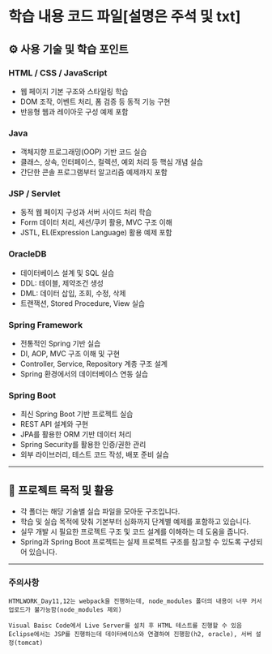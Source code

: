 # 학습 내용 코드 파일[설명은 주석 및 txt]

## ⚙️ 사용 기술 및 학습 포인트

### HTML / CSS / JavaScript
- 웹 페이지 기본 구조와 스타일링 학습
- DOM 조작, 이벤트 처리, 폼 검증 등 동적 기능 구현
- 반응형 웹과 레이아웃 구성 예제 포함

### Java
- 객체지향 프로그래밍(OOP) 기반 코드 실습
- 클래스, 상속, 인터페이스, 컬렉션, 예외 처리 등 핵심 개념 실습
- 간단한 콘솔 프로그램부터 알고리즘 예제까지 포함

### JSP / Servlet
- 동적 웹 페이지 구성과 서버 사이드 처리 학습
- Form 데이터 처리, 세션/쿠키 활용, MVC 구조 이해
- JSTL, EL(Expression Language) 활용 예제 포함

### OracleDB
- 데이터베이스 설계 및 SQL 실습
- DDL: 테이블, 제약조건 생성
- DML: 데이터 삽입, 조회, 수정, 삭제
- 트랜잭션, Stored Procedure, View 실습

### Spring Framework
- 전통적인 Spring 기반 실습
- DI, AOP, MVC 구조 이해 및 구현
- Controller, Service, Repository 계층 구조 설계
- Spring 환경에서의 데이터베이스 연동 실습

### Spring Boot
- 최신 Spring Boot 기반 프로젝트 실습
- REST API 설계와 구현
- JPA를 활용한 ORM 기반 데이터 처리
- Spring Security를 활용한 인증/권한 관리
- 외부 라이브러리, 테스트 코드 작성, 배포 준비 실습

---

## 📝 프로젝트 목적 및 활용

- 각 폴더는 해당 기술별 실습 파일을 모아둔 구조입니다.  
- 학습 및 실습 목적에 맞춰 기본부터 심화까지 단계별 예제를 포함하고 있습니다.  
- 실무 개발 시 필요한 프로젝트 구조 및 코드 설계를 이해하는 데 도움을 줍니다.  
- Spring과 Spring Boot 프로젝트는 실제 프로젝트 구조를 참고할 수 있도록 구성되어 있습니다.

---


### 주의사항
```
HTMLWORK_Day11,12는 webpack을 진행하는데, node_modules 폴더의 내용이 너무 커서 업로드가 불가능함(node_modules 제외)

Visual Baisc Code에서 Live Server를 설치 후 HTML 테스트를 진행할 수 있음
Eclipse에서는 JSP를 진행하는데 데이터베이스와 연결하여 진행함(h2, oracle), 서버 설정(tomcat)
```
